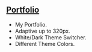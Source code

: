 ## [Portfolio](https://sparglad.github.io/Portfolio/)
- My Portfolio.
- Adaptive up to 320px.
- White/Dark Theme Switcher.
- Different Theme Colors.
